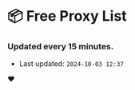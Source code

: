 # :package: Free Proxy List
### Updated every 15 minutes.

- Last updated: `2024-10-03 12:37`

:heart:
